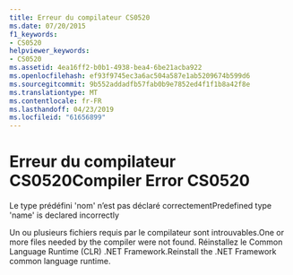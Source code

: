 ```yaml
---
title: Erreur du compilateur CS0520
ms.date: 07/20/2015
f1_keywords:
- CS0520
helpviewer_keywords:
- CS0520
ms.assetid: 4ea16ff2-b0b1-4938-bea4-6be21acba922
ms.openlocfilehash: ef93f9745ec3a6ac504a587e1ab5209674b599d6
ms.sourcegitcommit: 9b552addadfb57fab0b9e7852ed4f1f1b8a42f8e
ms.translationtype: MT
ms.contentlocale: fr-FR
ms.lasthandoff: 04/23/2019
ms.locfileid: "61656899"
---
```

# <a name="compiler-error-cs0520"></a><span data-ttu-id="7a45a-102">Erreur du compilateur CS0520</span><span class="sxs-lookup"><span data-stu-id="7a45a-102">Compiler Error CS0520</span></span>
<span data-ttu-id="7a45a-103">Le type prédéfini 'nom' n’est pas déclaré correctement</span><span class="sxs-lookup"><span data-stu-id="7a45a-103">Predefined type 'name' is declared incorrectly</span></span>  
  
 <span data-ttu-id="7a45a-104">Un ou plusieurs fichiers requis par le compilateur sont introuvables.</span><span class="sxs-lookup"><span data-stu-id="7a45a-104">One or more files needed by the compiler were not found.</span></span> <span data-ttu-id="7a45a-105">Réinstallez le Common Language Runtime (CLR) .NET Framework.</span><span class="sxs-lookup"><span data-stu-id="7a45a-105">Reinstall the .NET Framework common language runtime.</span></span>
